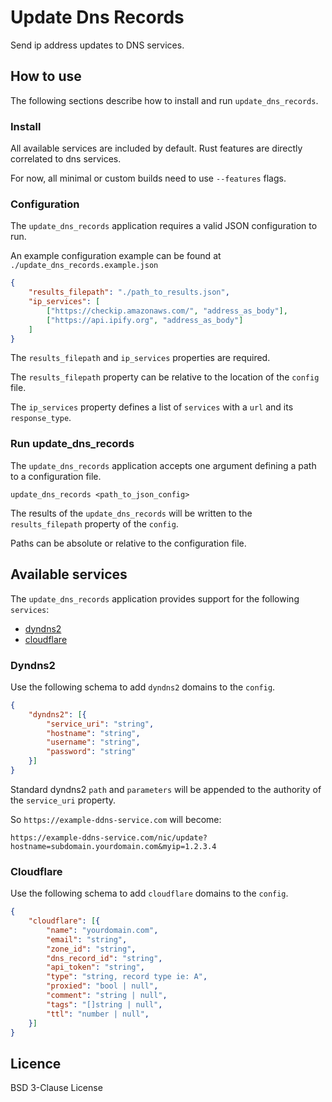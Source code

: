 # Update Dns Records

Send ip address updates to DNS services.

## How to use

The following sections describe how to install and run `update_dns_records`.

### Install

All available services are included by default. Rust features are directly correlated to dns services.

For now, all minimal or custom builds need to use `--features` flags.

### Configuration

The `update_dns_records` application requires a valid JSON configuration to run.

An example configuration example can be found at
`./update_dns_records.example.json`

```JSON
{
	"results_filepath": "./path_to_results.json",
	"ip_services": [
		["https://checkip.amazonaws.com/", "address_as_body"],
		["https://api.ipify.org", "address_as_body"]
	]
}
```

The `results_filepath` and `ip_services` properties are required. 

The `results_filepath` property can be relative to the location of the `config` file.

The `ip_services` property defines a list of `services` with a `url` and its `response_type`.

### Run update_dns_records

The `update_dns_records` application accepts one argument defining a path to a configuration file.

```
update_dns_records <path_to_json_config>
```

The results of the `update_dns_records` will be written to the `results_filepath` property of the `config`.

Paths can be absolute or relative to the configuration file.

## Available services

The `update_dns_records` application provides support for the following `services`:

- [dyndns2](#dyndns2)
- [cloudflare](#cloudflare)

### Dyndns2

Use the following schema to add `dyndns2` domains to the `config`.

```JSON
{
	"dyndns2": [{
		"service_uri": "string",
		"hostname": "string",
		"username": "string",
		"password": "string"
	}]
}
```

Standard dyndns2 `path` and `parameters` will be appended to the authority of the `service_uri` property.

So `https://example-ddns-service.com` will become:

```
https://example-ddns-service.com/nic/update?hostname=subdomain.yourdomain.com&myip=1.2.3.4
```

### Cloudflare

Use the following schema to add `cloudflare` domains to the `config`.


```JSON
{
	"cloudflare": [{
		"name": "yourdomain.com",
		"email": "string",
		"zone_id": "string",
		"dns_record_id": "string",
		"api_token": "string",
		"type": "string, record type ie: A",
		"proxied": "bool | null",
		"comment": "string | null",
		"tags": "[]string | null",
		"ttl": "number | null",
	}]
}
```

## Licence

BSD 3-Clause License
